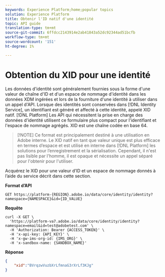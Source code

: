 ```yaml
---
keywords: Experience Platform;home;popular topics
solution: Experience Platform
title: Obtenir l'ID natif d'une identité
topic: API guide
translation-type: tm+mt
source-git-commit: 6ffdcc2143914e2ab41843a52dc92344ad51bcfb
workflow-type: tm+mt
source-wordcount: '151'
ht-degree: 1%

---
```



# Obtention du XID pour une identité

Les données d&#39;identité sont généralement fournies sous la forme d&#39;une valeur de chaîne d&#39;ID et d&#39;un espace de nommage d&#39;identité dans les données XDM ingérées et lors de la fourniture d&#39;une identité à utiliser dans un appel d&#39;API. Lorsque des identités sont conservées dans [!DNL Identity Service], un identifiant est généré et affecté à cette identité, appelé XID natif. [!DNL Platform] Les API qui nécessitent la prise en charge des données d&#39;identité utilisent ce formulaire plus compact pour l&#39;identifiant et l&#39;espace de nommage agrégés. XID est une chaîne codée en base 64.

>[!NOTE] Ce format est principalement destiné à une utilisation en Adobe interne. Le XID natif en tant que valeur unique est plus efficace en termes d’espace et est utilisé en interne dans [!DNL Platform] les solutions pour l’enregistrement et la sérialisation. Cependant, il n&#39;est pas lisible par l&#39;homme, il est opaque et nécessite un appel séparé pour l&#39;obtenir pour l&#39;utiliser.

Acquérez le XID pour une valeur d’ID et un espace de nommage donnés à l’aide du service décrit dans cette section.

**Format d’API**

```http
GET https://platform-{REGION}.adobe.io/data/core/identity/identity?namespace={NAMESPACE}&id={ID_VALUE}
```

**Requête**

```shell
curl -X GET \
  'https://platform-va7.adobe.io/data/core/identity/identity?namespace=email&id=test@adobetest.com' \
  -H 'Authorization: Bearer {ACCESS_TOKEN}' \
  -H 'x-api-key: {API_KEY}' \
  -H 'x-gw-ims-org-id: {IMS_ORG}' \
  -H 'x-sandbox-name: {SANDBOX_NAME}'
```

**Réponse**

```json
{
    "xid":"BVrqzwVuzbXrLfmnaG3rXrLf3KJg"
}
```
